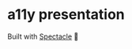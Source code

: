 a11y presentation
=================

Built with [Spectacle](https://github.com/FormidableLabs/spectacle) 💜
